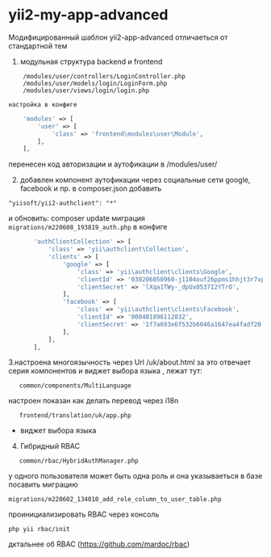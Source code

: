 # yii2-my-app-advanced
Модифицированный шаблон yii2-app-advanced
отличаеться от стандартной тем
1. модульная структура backend и frontend  
```
    /modules/user/controllers/LoginController.php
    /modules/user/models/login/LoginForm.php
    /modules/user/views/login/login.php
```
    настройка в конфиге
```php
    'modules' => [
        'user' => [
            'class' => 'frontend\modules\user\Module',
        ],
    ],
 ```
 перенесен код авторизации и аутофикации в /modules/user/
 
 2. добавлен компонент аутофикации через социальные сети google, facebook и пр.
 в composer.json добавить
   ```
   "yiisoft/yii2-authclient": "*"
   ```
   и обновить: composer update
миграция
     ```
   migrations/m220608_193819_auth.php
     ``` 
в конфиге
 ```php
 		'authClientCollection' => [
 			'class' => 'yii\authclient\Collection',
 			'clients' => [
 				'google' => [
 					'class' => 'yii\authclient\clients\Google',
 					'clientId' => '030206050960-j1104ouf26ppms1hhjt3r7vp6uhmpd4f.apps.googleusercontent.com',
 					'clientSecret' => 'lXqa1TWy-_dpUx0537I2YTrO',
 				],
 				'facebook' => [
 					'class' => 'yii\authclient\clients\Facebook',
 					'clientId' => '000401896112832',
 					'clientSecret' => '1f7a693e6f532b6046a1647ea4fadf20',
 				],
 			],
 		],
  ```
 3.настроена многоязычность через Url /uk/about.html
   за это отвечает серия компонентов и виджет выбора языка , лежат тут:
 ```
    common/components/MultiLanguage
 ```
 настроен показан как делать перевод через i18n
 ```
    frontend/translation/uk/app.php
 ```
 + виджет выбора языка
 
 4. Гибридный RBAC
  ```
     common/rbac/HybridAuthManager.php
  ```
 у одного пользователя может быть одна роль и она указываеться в базе 
 посавить миграцию
   ```
migrations/m220602_134010_add_role_column_to_user_table.php
  ```
проинициализировать RBAC через консоль
   ```
php yii rbac/init
   ```
 дктальнее об RBAC (https://github.com/mardoc/rbac)
  